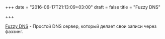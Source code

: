 +++
date = "2016-06-17T21:13:09+03:00"
draft = false
title = "Fuzzy DNS"

+++

<p><a href="https://github.com/MohamedBassem/fuzzy-dns">Fuzzy DNS</a>&nbsp;- Простой DNS сервер, который делает свои записи через фаззинг.</p>

